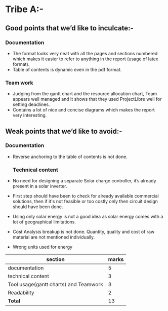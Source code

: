 # Tribe A:-

## Good points that we’d like to inculcate:-
  
  ### Documentation

-	The format looks very neat with all the pages and sections numbered which makes it easier to refer to anything in the report  (usage of latex format).
-	Table of contents is dynamic even in the pdf format.  
  
   ### Team work

-	Judging from the gantt chart and the resource allocation chart, Team appears well managed and it shows that they used ProjectLibre well for setting deadlines.
-	Contains a lot of nice and concise diagrams which makes the report very interesting. 



## Weak points that we’d like to avoid:-

   ### Documentation 

-	Reverse anchoring to the table of contents is not done.

    ###  Technical content     
 
-	No need for designing a separate Solar charge controller, it’s already present in a solar inverter.
-	First step should have been to check for already available commercial solutions, then if it's not feasible or too costly only then circuit design should have been done.
-	Using only solar energy is not a good idea as solar energy comes with a lot of geographical limitations.
-	Cost Analysis breakup is not done. Quantity, quality and cost of raw material are not mentioned individually.
-	Wrong units used for energy

| section                                                  | marks|
|----------------------------------------------------|---------|
|documentation                                       | 5     |
|technical content                                    | 3     |
|Tool usage(gantt charts) and Teamwork| 3        |  
|Readability                                             | 2        |           
| **Total**                                                 |  13  |

